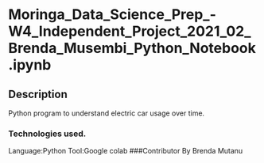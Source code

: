 # Moringa_Data_Science_Prep_-W4_Independent_Project_2021_02_Brenda_Musembi_Python_Notebook.ipynb
## Description
Python program to understand electric car usage over time. 
### Technologies used. 
Language:Python Tool:Google colab
###Contributor
By Brenda Mutanu
